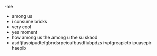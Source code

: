 -me
- among us
- i consume bricks
- very cool
- yes moment
- how among us the among u the su skaod
- asdfjfasoipudtefgbndsrpeioufbusdfiubpdzs ivpfgreapictb ipuasepir haepib
